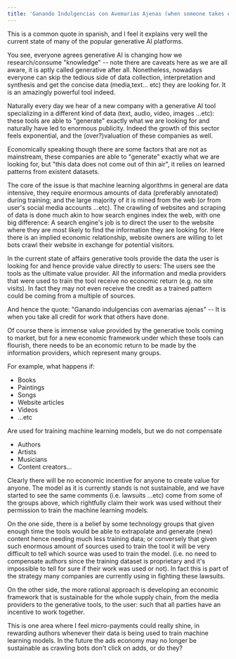 ```yaml
---
title: 'Ganando Indulgencias con Avemarias Ajenas (when someone takes everyone's credit)'
---
```


This is a common quote in spanish, and I feel it explains very well the current state of many of the
popular generative AI platforms.

You see, everyone agrees generative AI is changing how we research/consume "knowledge" -- note there
are caveats here as we are all aware, it is aptly called generative after all. Nonetheless, nowadays
everyone can skip the tedious side of data collection, interpretation and synthesis and get the
concise data (media,text... etc) they are looking for. It is an amazingly powerful tool indeed. 

Naturally every day we hear of a new company with a generative AI tool specializing in a different
kind of data (text, audio, video, images ...etc): these tools are able to "generate" exactly what we
are looking for and naturally have led to enormous publicity. Indeed the growth of this sector feels
exponential, and the (over?)valuation of these companies as well. 

Economically speaking though there are some factors that are not as mainstream, these companies are
able to "generate" exactly what we are looking for, but "this data does not come out of thin air", it
relies on learned patterns from existent datasets. 

The core of the issue is that machine learning algorithms in general are data intensive, they
require enormous amounts of data (preferably annotated) during training; and the large majority of
it is mined from the web (or from user's social media accounts ...etc). The crawling of websites and
scraping of data is done much akin to how search engines index the web, with one big difference:
A search engine's job is to direct the user to the website where they are most likely to find the
information they are looking for. Here there is an implied economic relationship, website owners are
willing to let bots crawl their website in exchange for potential visitors. 

In the current state of affairs generative tools provide the data the user is looking for and hence
provide value directly to users: The users see the tools as the ultimate value provider. All the
information and media providers that were used to train the tool receive no economic return (e.g. no
site visits). In fact they may not even receive the credit as a trained pattern could be coming from
a multiple of sources. 

And hence the quote: "Ganando indulgencias con avemarias ajenas" -- It is when you take all credit
for work that others have done.

Of course there is immense value provided by the generative tools coming to market, but for a new
economic framework under which these tools can flourish, there needs to be an economic return to be
made by the information providers, which represent many groups.

For example, what happens if:
* Books
* Paintings
* Songs
* Website articles
* Videos  
* ...etc

Are used for training machine learning models, but we do not compensate
* Authors
* Artists
* Musicians
* Content creators...

Clearly there will be no economic incentive for anyone to create value for anyone.
The model as it is currently stands is not sustainable, and we have started to see the same comments
(i.e. lawsuits ...etc) come from some of the groups above, which rightfully claim their work was used
without their permission to train the machine learning models.

On the one side, there is a belief by some technology groups that given enough time the tools would
be able to extrapolate and generate (new) content hence needing much less training data; or
conversely that given such enormous amount of sources used to train the tool it will be very
difficult to tell which source was used to train the model. (i.e. no need to compensate
authors since the training dataset is proprietary and it's impossible to tell for
sure if their work was used or not). In fact this is part of the strategy many companies
are currently using in fighting these lawsuits.

On the other side, the more rational approach is developing an economic framework that is
sustainable for the whole supply chain, from the media providers to the generative tools, to the
user: such that all parties have an incentive to work together.

This is one area where I feel micro-payments could really shine, in rewarding authors whenever their
data is being used to train machine learning models. In the future the ads economy may no longer be
sustainable as crawling bots don't click on adds, or do they?

